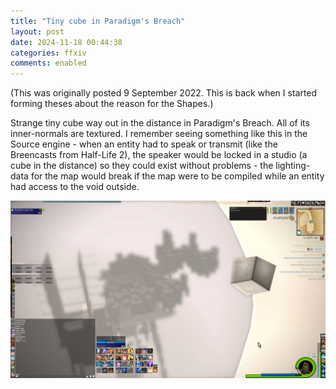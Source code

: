 ```yaml
---
title: "Tiny cube in Paradigm's Breach"
layout: post
date: 2024-11-18 00:44:38
categories: ffxiv
comments: enabled
---
```

(This was originally posted 9 September 2022. This is back when I started forming theses about the reason for the Shapes.)

Strange tiny cube way out in the distance in Paradigm's Breach. All of its inner-normals are textured. I remember seeing something like this in the Source engine - when an entity had to speak or transmit (like the Breencasts from Half-Life 2), the speaker would be locked in a studio (a cube in the distance) so they could exist without problems - the lighting-data for the map would break if the map were to be compiled while an entity had access to the void outside.

<center><a href="https://raw.githubusercontent.com/Nox13last/nox13last.github.io/refs/heads/main/_uploads/1731890678599.png"><img src="https://raw.githubusercontent.com/Nox13last/nox13last.github.io/refs/heads/main/_uploads/1731890678599.png" width="600"></a></center>

